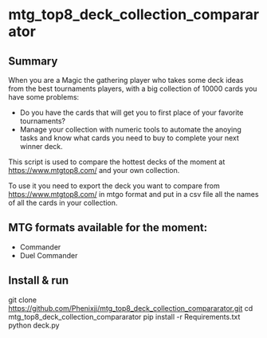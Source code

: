 # mtg_top8_deck_collection_compararator
## Summary
When you are a Magic the gathering player who takes some deck ideas from the best tournaments players, with a big collection of 10000 cards you have some problems:
  - Do you have the cards that will get you to first place of your favorite tournaments?
  - Manage your collection with numeric tools to automate the anoying tasks and know what cards you need to buy to complete your next winner deck.
  
This script is used to compare the hottest decks of the moment at https://www.mtgtop8.com/ and your own collection.

To use it you need to export the deck you want to compare from https://www.mtgtop8.com/ in mtgo format and put in a csv file all the names of all the cards in your collection.

## MTG formats available for the moment:
  - Commander
  - Duel Commander

## Install & run
git clone https://github.com/Phenixjj/mtg_top8_deck_collection_compararator.git
cd mtg_top8_deck_collection_compararator
pip install -r Requirements.txt
python deck.py